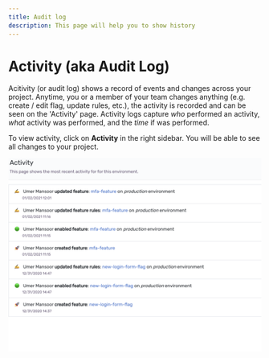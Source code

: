 ```yaml
---
title: Audit log
description: This page will help you to show history
---
```


# Activity (aka Audit Log)
Acitivity (or audit log) shows a record of events and changes across your project. Anytime, you or a member of your team changes anything (e.g. create / edit flag, update rules, etc.), the activity is recorded and can be seen on the 'Activity' page. Activity logs capture *who* performed an activity, *what* activity was performed, and the *time* if was performed.

To view activity, click on **Activity** in the right sidebar. You will be able to see all changes to your project.

<div class="justify-content-center">
    <img src="/assets/img/audit-log.png" alt="Audit log"/>
</div>

